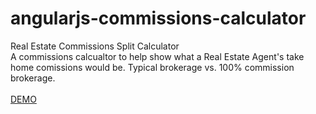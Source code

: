 # angularjs-commissions-calculator
Real Estate Commissions Split Calculator<br>
A commissions calcualtor to help show what a Real Estate Agent's take home comissions would be. Typical brokerage vs. 100% commission brokerage.<br>
<br>
<a href="http://re-brand.us/calculator/index.html">DEMO</a>
